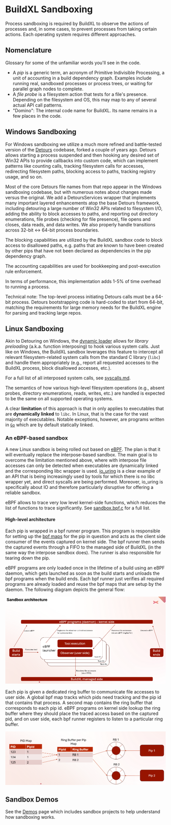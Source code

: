 # BuildXL Sandboxing
Process sandboxing is required by BuildXL to observe the actions of processes and, in some cases, to prevent processes from taking certain actions. Each operating system requires different approaches.

## Nomenclature
Glossary for some of the unfamiliar words you'll see in the code.

* A <i>pip</i> is a generic term, an acronym of Primitive Indivisible Processing, a unit of accounting in a build dependency graph. Examples include running real, sandboxed processes or process trees, or waiting for parallel graph nodes to complete.
* A <i>file probe</i> is a filesystem action that tests for a file's presence. Depending on the filesystem and OS, this may map to any of several actual API call patterns.
* "Domino": The internal code name for BuildXL. Its name remains in a few places in the code.

## Windows Sandboxing
For Windows sandboxing we utilize a much more refined and battle-tested version of the [Detours](https://github.com/Microsoft/Detours) codebase, forked a couple of years ago. Detours allows starting a process suspended and then hooking any desired set of Win32 APIs to provide callbacks into custom code, which can implement patterns like counting calls, tracking filesystem calls for accesses, redirecting filesystem paths, blocking access to paths, tracking registry usage, and so on.

Most of the core Detours file names from that repo appear in the Windows sandboxing codebase, but with numerous notes about changes made versus the original. We add a DetoursServices wrapper that implements many important layered enhancements atop the base Detours framework, including detouring a large number of Win32 APIs related to filesystem I/O, adding the ability to block accesses to paths, and reporting out directory enumerations, file probes (checking for file presence), file opens and closes, data reads, and data writes. We also properly handle transitions across 32-bit <-> 64-bit process boundaries.

The blocking capabilities are utilized by the BuildXL sandbox code to block access to disallowed paths, e.g. paths that are known to have been created by other pips that have not been declared as dependencies in the pip dependency graph.

The accounting capabilities are used for bookkeeping and post-execution rule enforcement.

In terms of performance, this implementation adds 1-5% of time overhead to running a process.

Technical note: The top-level process initiating Detours calls must be a 64-bit process. Detours bootstrapping code is hard-coded to start from 64-bit, matching the requirements for large memory needs for the BuildXL engine for parsing and tracking large repos.

## Linux Sandboxing

Akin to Detouring on Windows, the [dynamic loader](https://www.man7.org/linux/man-pages/man8/ld.so.8.html) allows for *library preloading* (a.k.a. function interposing) to hook various system calls.  Just like on Windows, the BuildXL sandbox leverages this feature to intercept all relevant filesystem-related system calls from the standard C library (`libc`) and handle them appropriately (e.g., report all requested accesses to the BuildXL process, block disallowed accesses, etc.).

For a full list of all interposed system calls, see [syscalls.md](/Public/Src/Sandbox/Linux/syscalls.md).

The semantics of how various high-level filesystem operations (e.g., absent probes, directory enumerations, reads, writes, etc.) are handled is expected to be the same on all supported operating systems.

A clear **limitation** of this approach is that in only applies to executables that are **dynamically linked** to `libc`.  In Linux, that is the case for the vast majority of executables.  Notable exceptions, however, are programs written in [`Go`](https://go.dev/) which are by default statically linked.

### An eBPF-based sandbox

A new Linux sandbox is being rolled out based on [eBPF](https://ebpf.io/). The plan is that it will eventually replace the interpose-based sandbox. The main goal is to overcome the limitation mentioned above, where with interpose file accesses can only be detected when executables are dynamically linked and the corresponding libc wrapper is used. [io_uring](https://en.wikipedia.org/wiki/Io_uring) is a clear example of an API that is being increasingly used by tools for which there is no libc wrapper yet, and direct syscalls are being performed. Moreover, io_uring is specifically about IO and therefore particularly disruptive for offering a reliable sandbox.

eBPF allows to trace very low level kernel-side functions, which reduces the list of functions to trace significantly. See [sandbox.bpf.c](Public\Src\Sandbox\Linux\ebpf\sandbox.bpf.c) for a full list.

#### High-level architecture

Each pip is wrapped in a bpf runner program. This program is responsible for setting up the [bpf maps](https://www.kernel.org/doc/html/latest/bpf/maps.html) for the pip in question and acts as the client side consumer of the events captured on kernel side. The bpf runner then sends the captured events through a FIFO to the managed side of BuildXL (in the same way the interpose sandbox does). The runner is also responsible for tearing down the pip.

eBPF programs are only loaded once in the lifetime of a build using an eBPF daemon, which gets launched as soon as the build starts and unloads the bpf programs when the build ends. Each bpf runner just verifies all required programs are already loaded and reuse the bpf maps that are setup by the daemon. The following diagram depicts the general flow:

<div style="text-align: center;">

![eBPF architecture](../Wiki/ebpf-architecture.png)

</div>

Each pip is given a dedicated ring buffer to communicate file accesses to user side. A global bpf map tracks which pids need tracking and the pip id that contains that process. A second map contains the ring buffer that corresponds to each pip id. eBPF programs on kernel side lookup the ring buffer where they should place the traced access based on the captured pid, and on user side, each bpf runner registers to listen to a particular ring buffer.

<div style="text-align: center;">

![eBPF ring buffers](../Wiki/ebpf-ring-buffers.png)

</div>

## Sandbox Demos
See the [Demos](../../Public/Src/Demos/Demos.md) page which includes sandbox projects to help understand how sandboxing works.
